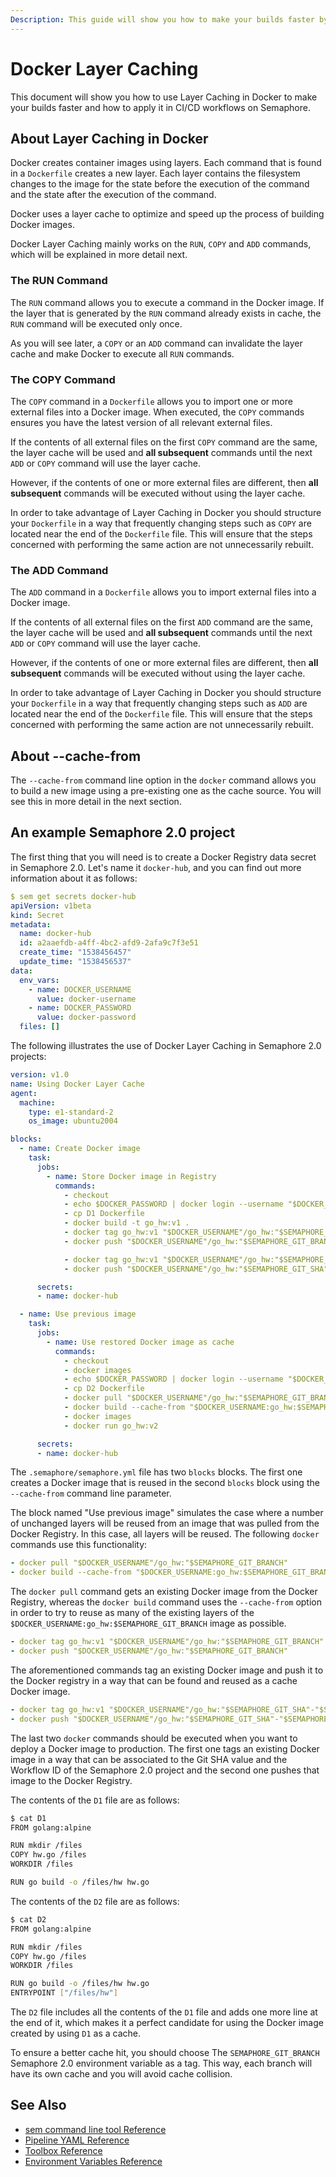 ```yaml
---
Description: This guide will show you how to make your builds faster by applying Layer Caching in Docker in your CI/CD workflows on Semaphore.
---
```


# Docker Layer Caching

This document will show you how to use Layer Caching in Docker to make your
builds faster and how to apply it in CI/CD workflows on Semaphore.

## About Layer Caching in Docker

Docker creates container images using layers. Each command that is found in a
`Dockerfile` creates a new layer. Each layer contains the filesystem changes
to the image for the state before the execution of the command and the
state after the execution of the command.

Docker uses a layer cache to optimize and speed up the process of building Docker images.

Docker Layer Caching mainly works on the `RUN`, `COPY` and `ADD` commands, which will be explained in more detail next.

### The RUN Command

The `RUN` command allows you to execute a command in the Docker image. If the
layer that is generated by the `RUN` command already exists in cache, the `RUN`
command will be executed only once.

As you will see later, a `COPY` or an `ADD` command can invalidate the
layer cache and make Docker to execute all `RUN` commands.

### The COPY Command

The `COPY` command in a `Dockerfile` allows you to import one or more external
files into a Docker image. When executed, the `COPY` commands ensures you
have the latest version of all relevant external files.

If the contents of all external files on the first `COPY` command are the
same, the layer cache will be used and **all subsequent** commands until the
next `ADD` or `COPY` command will use the layer cache.

However, if the contents of one or more external files are different, then
**all subsequent** commands will be executed without using the layer cache.

In order to take advantage of Layer Caching in Docker you should structure your
`Dockerfile` in a way that frequently changing steps such as `COPY` are
located near the end of the `Dockerfile` file. This will ensure that the
steps concerned with performing the same action are not unnecessarily rebuilt.

### The ADD Command

The `ADD` command in a `Dockerfile` allows you to import external files into
a Docker image.

If the contents of all external files on the first `ADD` command are the
same, the layer cache will be used and **all subsequent** commands until the
next `ADD` or `COPY` command will use the layer cache.

However, if the contents of one or more external files are different, then
**all subsequent** commands will be executed without using the layer cache.

In order to take advantage of Layer Caching in Docker you should structure your
`Dockerfile` in a way that frequently changing steps such as `ADD` are
located near the end of the `Dockerfile` file. This will ensure that the
steps concerned with performing the same action are not unnecessarily rebuilt.

## About --cache-from

The `--cache-from` command line option in the `docker` command allows you to build
a new image using a pre-existing one as the cache source. You will see this in more detail in the next section.

## An example Semaphore 2.0 project

The first thing that you will need is to create a Docker Registry data secret in Semaphore 2.0. Let's name it `docker-hub`, and you can find out more information about it as follows:

``` yaml
$ sem get secrets docker-hub
apiVersion: v1beta
kind: Secret
metadata:
  name: docker-hub
  id: a2aaefdb-a4ff-4bc2-afd9-2afa9c7f3e51
  create_time: "1538456457"
  update_time: "1538456537"
data:
  env_vars:
    - name: DOCKER_USERNAME
      value: docker-username
    - name: DOCKER_PASSWORD
      value: docker-password
  files: []
```

The following illustrates the use of Docker Layer Caching
in Semaphore 2.0 projects:

``` yaml
version: v1.0
name: Using Docker Layer Cache
agent:
  machine:
    type: e1-standard-2
    os_image: ubuntu2004

blocks:
  - name: Create Docker image
    task:
      jobs:
        - name: Store Docker image in Registry
          commands:
            - checkout
            - echo $DOCKER_PASSWORD | docker login --username "$DOCKER_USERNAME" --password-stdin
            - cp D1 Dockerfile
            - docker build -t go_hw:v1 .
            - docker tag go_hw:v1 "$DOCKER_USERNAME"/go_hw:"$SEMAPHORE_GIT_BRANCH"
            - docker push "$DOCKER_USERNAME"/go_hw:"$SEMAPHORE_GIT_BRANCH"

            - docker tag go_hw:v1 "$DOCKER_USERNAME"/go_hw:"$SEMAPHORE_GIT_SHA"-"$SEMAPHORE_WORKFLOW_ID"
            - docker push "$DOCKER_USERNAME"/go_hw:"$SEMAPHORE_GIT_SHA"-"$SEMAPHORE_WORKFLOW_ID"

      secrets:
      - name: docker-hub

  - name: Use previous image
    task:
      jobs:
        - name: Use restored Docker image as cache
          commands:
            - checkout
            - docker images
            - echo $DOCKER_PASSWORD | docker login --username "$DOCKER_USERNAME" --password-stdin
            - cp D2 Dockerfile
            - docker pull "$DOCKER_USERNAME"/go_hw:"$SEMAPHORE_GIT_BRANCH"
            - docker build --cache-from "$DOCKER_USERNAME:go_hw:$SEMAPHORE_GIT_BRANCH" -t go_hw:v2 .
            - docker images
            - docker run go_hw:v2

      secrets:
      - name: docker-hub
```

The `.semaphore/semaphore.yml` file has two `blocks` blocks. The first one
creates a Docker image that is reused in the second `blocks` block using the
`--cache-from` command line parameter.

The block named "Use previous image" simulates the case where a number of
unchanged layers will be reused from an image that was pulled from the Docker
Registry. In this case, all layers will be reused. The following `docker` commands
use this functionality:

``` yaml
- docker pull "$DOCKER_USERNAME"/go_hw:"$SEMAPHORE_GIT_BRANCH"
- docker build --cache-from "$DOCKER_USERNAME:go_hw:$SEMAPHORE_GIT_BRANCH" -t go_hw:v2 .
```

The `docker pull` command gets an existing Docker image from the Docker
Registry, whereas the `docker build` command uses the `--cache-from` option in
order to try to reuse as many of the existing layers of the
`$DOCKER_USERNAME:go_hw:$SEMAPHORE_GIT_BRANCH` image as possible.

``` yaml
- docker tag go_hw:v1 "$DOCKER_USERNAME"/go_hw:"$SEMAPHORE_GIT_BRANCH"
- docker push "$DOCKER_USERNAME"/go_hw:"$SEMAPHORE_GIT_BRANCH"
```

The aforementioned commands tag an existing Docker image and push it to the
Docker registry in a way that can be found and reused as a cache Docker image.

``` yaml
- docker tag go_hw:v1 "$DOCKER_USERNAME"/go_hw:"$SEMAPHORE_GIT_SHA"-"$SEMAPHORE_WORKFLOW_ID"
- docker push "$DOCKER_USERNAME"/go_hw:"$SEMAPHORE_GIT_SHA"-"$SEMAPHORE_WORKFLOW_ID"
```

The last two `docker` commands should be executed when you want to deploy a
Docker image to production. The first one tags an existing Docker image in a
way that can be associated to the Git SHA value and the Workflow ID of the
Semaphore 2.0 project and the second one pushes that image to the Docker Registry.

The contents of the `D1` file are as follows:

``` bash
$ cat D1
FROM golang:alpine

RUN mkdir /files
COPY hw.go /files
WORKDIR /files

RUN go build -o /files/hw hw.go
```

The contents of the `D2` file are as follows:

``` bash
$ cat D2
FROM golang:alpine

RUN mkdir /files
COPY hw.go /files
WORKDIR /files

RUN go build -o /files/hw hw.go
ENTRYPOINT ["/files/hw"]
```

The `D2` file includes all the contents of the `D1` file and adds one more
line at the end of it, which makes it a perfect candidate for using the
Docker image created by using `D1` as a cache.

To ensure a better cache hit, you should choose The `SEMAPHORE_GIT_BRANCH`
Semaphore 2.0 environment variable as a tag. This way, each branch will
have its own cache and you will avoid cache collision.

## See Also

- [sem command line tool Reference](https://docs.semaphoreci.com/reference/sem-command-line-tool/)
- [Pipeline YAML Reference](https://docs.semaphoreci.com/reference/pipeline-yaml-reference/)
- [Toolbox Reference](https://docs.semaphoreci.com/reference/toolbox-reference/)
- [Environment Variables Reference](https://docs.semaphoreci.com/ci-cd-environment/environment-variables/)
